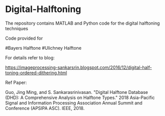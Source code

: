 # Digital-Halftoning
The repository contains MATLAB and Python code for the digital halftoning techniques

Code provided for

#Bayers Halftone
#Ulichney Halftone

For details refer to blog:

https://imageprocessing-sankarsrin.blogspot.com/2016/12/digital-half-toning-ordered-dithering.html

Ref Paper: 

Guo, Jing Ming, and S. Sankarasrinivasan. "Digital Halftone Database (DHD): A Comprehensive Analysis on Halftone Types." 2018 Asia-Pacific Signal and Information Processing Association Annual Summit and Conference (APSIPA ASC). IEEE, 2018.
